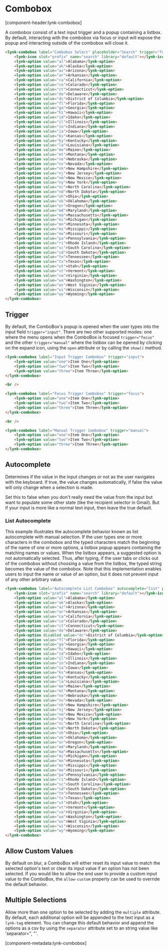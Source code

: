 # Combobox

[component-header:lynk-combobox]

A combobox consist of a text input trigger and a popup containing a listbox. By default, interacting with the combobox via focus or input will expose the popup and interacting outside of the combobox will close it.

```html preview
<lynk-combobox label="Combobox Select" placeholder="Search" trigger="focus" clearable listbox-help>
    <lynk-icon slot="prefix" name="search" library="default"></lynk-icon>
    <lynk-option value="al">Alabama</lynk-option>
    <lynk-option value="ak">Alaska</lynk-option>
    <lynk-option value="az">Arizona</lynk-option>
    <lynk-option value="ar">Arkansas</lynk-option>
    <lynk-option value="ca">California</lynk-option>
    <lynk-option value="co">Colorado</lynk-option>
    <lynk-option value="ct">Connecticut</lynk-option>
    <lynk-option value="de">Delaware</lynk-option>
    <lynk-option value="dc">District of Columbia</lynk-option>
    <lynk-option value="fl">Florida</lynk-option>
    <lynk-option value="ga">Georgia</lynk-option>
    <lynk-option value="hi">Hawaii</lynk-option>
    <lynk-option value="id">Idaho</lynk-option>
    <lynk-option value="il">Illinois</lynk-option>
    <lynk-option value="in">Indiana</lynk-option>
    <lynk-option value="ia">Iowa</lynk-option>
    <lynk-option value="ks">Kansas</lynk-option>
    <lynk-option value="ky">Kentucky</lynk-option>
    <lynk-option value="la">Louisiana</lynk-option>
    <lynk-option value="me">Maine</lynk-option>
    <lynk-option value="mt">Montana</lynk-option>
    <lynk-option value="ne">Nebraska</lynk-option>
    <lynk-option value="nv">Nevada</lynk-option>
    <lynk-option value="nh">New Hampshire</lynk-option>
    <lynk-option value="nj">New Jersey</lynk-option>
    <lynk-option value="nm">New Mexico</lynk-option>
    <lynk-option value="ny">New York</lynk-option>
    <lynk-option value="nc">North Carolina</lynk-option>
    <lynk-option value="nd">North Dakota</lynk-option>
    <lynk-option value="oh">Ohio</lynk-option>
    <lynk-option value="ok">Oklahoma</lynk-option>
    <lynk-option value="or">Oregon</lynk-option>
    <lynk-option value="md">Maryland</lynk-option>
    <lynk-option value="ma">Massachusetts</lynk-option>
    <lynk-option value="mi">Michigan</lynk-option>
    <lynk-option value="mn">Minnesota</lynk-option>
    <lynk-option value="ms">Missippi</lynk-option>
    <lynk-option value="mo">Missouri</lynk-option>
    <lynk-option value="pa">Pennsylvania</lynk-option>
    <lynk-option value="ri">Rhode Island</lynk-option>
    <lynk-option value="sc">South Carolina</lynk-option>
    <lynk-option value="sd">South Dakota</lynk-option>
    <lynk-option value="tn">Tennessee</lynk-option>
    <lynk-option value="tx">Texas</lynk-option>
    <lynk-option value="ut">Utah</lynk-option>
    <lynk-option value="vt">Vermont</lynk-option>
    <lynk-option value="va">Virginia</lynk-option>
    <lynk-option value="wa">Washington</lynk-option>
    <lynk-option value="wv">West Viginia</lynk-option>
    <lynk-option value="wi">Wisconsin</lynk-option>
    <lynk-option value="wy">Wyoming</lynk-option>
</lynk-combobox>
```

## Trigger

By default, the ComboBox's popup is opened when the user types into the input field `trigger="input"`. There are two other supported modes: one where the menu opens when the ComboBox is focused `trigger="focus"` and the other `trigger="manual"` where the listbox can be opened by clicking on the expand icon, using the `open` attribute or by calling the `show()` method.

```html preview
<lynk-combobox label="Input Trigger Combobox" trigger="input">
    <lynk-option value="one">Item One</lynk-option>
    <lynk-option value="two">Item Two</lynk-option>
    <lynk-option value="three">Item Three</lynk-option>
</lynk-combobox>

<br />

<lynk-combobox label="Focus Trigger Combobox" trigger="focus">
    <lynk-option value="one">Item One</lynk-option>
    <lynk-option value="two">Item Two</lynk-option>
    <lynk-option value="three">Item Three</lynk-option>
</lynk-combobox>

<br />

<lynk-combobox label="Manual Trigger Combobox" trigger="manual">
    <lynk-option value="one">Item One</lynk-option>
    <lynk-option value="two">Item Two</lynk-option>
    <lynk-option value="three">Item Three</lynk-option>
</lynk-combobox>
```


## Autocomplete

Determines if the value in the input changes or not as the user navigates with the keyboard. If true, the value changes automatically, if false the value will only change when a selection is made.

Set this to false when you don't really need the value from the input but want to populate some other state (like the recipient selector in Gmail). But if your input is more like a normal text input, then leave the true default.

### List Autocomplete

This example illustrates the autocomplete behavior known as list autocomplete with manual selection. If the user types one or more characters in the combobox and the typed characters match the beginning of the name of one or more options, a listbox popup appears containing the matching names or values. When the listbox appears, a suggested option is not automatically selected. Thus, after typing, if the user tabs or clicks out of the combobox without choosing a value from the listbox, the typed string becomes the value of the combobox. Note that this implementation enables users to input the name or value of an option, but it does not prevent input of any other arbitrary value.

```html preview
<lynk-combobox label="Autocomplete List Combobox" autocomplete="list" placeholder="Search" clearable trigger="focus" listbox-help>
    <lynk-icon slot="prefix" name="search" library="default"></lynk-icon>
    <lynk-option value="al">Alabama</lynk-option>
    <lynk-option value="ak">Alaska</lynk-option>
    <lynk-option value="az">Arizona</lynk-option>
    <lynk-option value="ar">Arkansas</lynk-option>
    <lynk-option value="ca">California</lynk-option>
    <lynk-option value="co">Colorado</lynk-option>
    <lynk-option value="ct">Connecticut</lynk-option>
    <lynk-option value="de">Delaware</lynk-option>
    <lynk-option disabled value="dc">District of Columbia</lynk-option>
    <lynk-option value="fl">Florida</lynk-option>
    <lynk-option value="ga">Georgia</lynk-option>
    <lynk-option value="hi">Hawaii</lynk-option>
    <lynk-option value="id">Idaho</lynk-option>
    <lynk-option value="il">Illinois</lynk-option>
    <lynk-option value="in">Indiana</lynk-option>
    <lynk-option value="ia">Iowa</lynk-option>
    <lynk-option value="ks">Kansas</lynk-option>
    <lynk-option value="ky">Kentucky</lynk-option>
    <lynk-option value="la">Louisiana</lynk-option>
    <lynk-option value="me">Maine</lynk-option>
    <lynk-option value="mt">Montana</lynk-option>
    <lynk-option value="ne">Nebraska</lynk-option>
    <lynk-option value="nv">Nevada</lynk-option>
    <lynk-option value="nh">New Hampshire</lynk-option>
    <lynk-option value="nj">New Jersey</lynk-option>
    <lynk-option value="nm">New Mexico</lynk-option>
    <lynk-option value="ny">New York</lynk-option>
    <lynk-option value="nc">North Carolina</lynk-option>
    <lynk-option value="nd">North Dakota</lynk-option>
    <lynk-option value="oh">Ohio</lynk-option>
    <lynk-option value="ok">Oklahoma</lynk-option>
    <lynk-option value="or">Oregon</lynk-option>
    <lynk-option value="md">Maryland</lynk-option>
    <lynk-option value="ma">Massachusetts</lynk-option>
    <lynk-option value="mi">Michigan</lynk-option>
    <lynk-option value="mn">Minnesota</lynk-option>
    <lynk-option value="ms">Missippi</lynk-option>
    <lynk-option value="mo">Missouri</lynk-option>
    <lynk-option value="pa">Pennsylvania</lynk-option>
    <lynk-option value="ri">Rhode Island</lynk-option>
    <lynk-option value="sc">South Carolina</lynk-option>
    <lynk-option value="sd">South Dakota</lynk-option>
    <lynk-option value="tn">Tennessee</lynk-option>
    <lynk-option value="tx">Texas</lynk-option>
    <lynk-option value="ut">Utah</lynk-option>
    <lynk-option value="vt">Vermont</lynk-option>
    <lynk-option value="va">Virginia</lynk-option>
    <lynk-option value="wa">Washington</lynk-option>
    <lynk-option value="wv">West Viginia</lynk-option>
    <lynk-option value="wi">Wisconsin</lynk-option>
    <lynk-option value="wy">Wyoming</lynk-option>
</lynk-combobox>
```

## Allow Custom Values

By default on blur, a ComboBox will either reset its input value to match the selected option's text or clear its input value if an option has not been selected. If you would like to allow the end user to provide a custom input value to the ComboBox, the `allow-custom` property can be used to override the default behavior.

## Multiple Selections

Allow more than one option to be selected by adding the `multiple` attribute. By default, each additional option will be appended to the text input as a `lynk-tag` element. You can change this default behavior and append the options as a csv by using the `separator` attribute set to an string value like 'separator=", "'.


[component-metadata:lynk-combobox]
